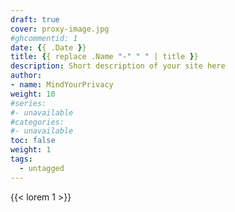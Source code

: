 ```yaml
---
draft: true
cover: proxy-image.jpg
#ghcommentid: 1
date: {{ .Date }}
title: {{ replace .Name "-" " " | title }}
description: Short description of your site here
author:
- name: MindYourPrivacy
weight: 10
#series:
#- unavailable
#categories:
#- unavailable
toc: false
weight: 1
tags:
  - untagged
---
```

[//]: <> (ceci est un commentaire)

{{< lorem 1 >}}

